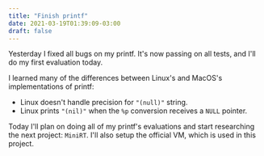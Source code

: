 ```yaml
---
title: "Finish printf"
date: 2021-03-19T01:39:09-03:00
draft: false
---
```


Yesterday I fixed all bugs on my printf.
It's now passing on all tests, and I'll do my first evaluation today.

I learned many of the differences between Linux's
and MacOS's implementations of printf:

- Linux doesn't handle precision for `"(null)"` string.
- Linux prints `"(nil)"` when the `%p` conversion receives a `NULL` pointer.

Today I'll plan on doing all of my printf's evaluations
and start researching the next project: `MiniRT`.
I'll also setup the official VM, which is used in this project.
